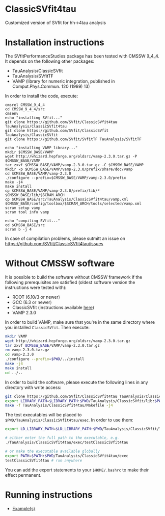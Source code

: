 # ClassicSVfit4tau
Customized version of SVfit for hh->4tau analysis

# Installation instructions
The SVfitPerformanceStudies package has been tested with CMSSW 9_4_4.
It depends on the following other packages:
- TauAnalysis/ClassicSVfit
- TauAnalysis/SVfitTF
- VAMP (library for numeric integration, published in Comput.Phys.Commun. 120 (1999) 13)

In order to install the code, execute:

```
cmsrel CMSSW_9_4_4
cd CMSSW_9_4_4/src
cmsenv
echo "installing SVfit..."
git clone https://github.com/SVfit/ClassicSVfit4tau TauAnalysis/ClassicSVfit4tau
git clone https://github.com/SVfit/ClassicSVfit TauAnalysis/ClassicSVfit
git clone https://github.com/SVfit/SVfitTF TauAnalysis/SVfitTF

echo "installing VAMP library..."
mkdir $CMSSW_BASE/VAMP
wget http://whizard.hepforge.org/oldsrc/vamp-2.3.0.tar.gz -P $CMSSW_BASE/VAMP
tar zxvf $CMSSW_BASE/VAMP/vamp-2.3.0.tar.gz -C $CMSSW_BASE/VAMP
mkdir -p $CMSSW_BASE/VAMP/vamp-2.3.0/prefix/share/doc/vamp
cd $CMSSW_BASE/VAMP/vamp-2.3.0
./configure --prefix=$CMSSW_BASE/VAMP/vamp-2.3.0/prefix
make -j4
make install
cp $CMSSW_BASE/VAMP/vamp-2.3.0/prefix/lib/* $CMSSW_BASE/lib/$SCRAM_ARCH
cp $CMSSW_BASE/src/TauAnalysis/ClassicSVfit4tau/vamp.xml $CMSSW_BASE/config/toolbox/$SCRAM_ARCH/tools/selected/vamp.xml
scram setup vamp
scram tool info vamp

echo "compiling SVfit..."
cd $CMSSW_BASE/src
scram b -j 4
```

In case of compilation problems, please sutmitt an issue on
https://github.com/SVfit/ClassicSVfit4tau/issues

# Without CMSSW software

It is possible to build the software without CMSSW framework if the following prerequisites are satisfied (oldest software version the instructions were tested with):
- ROOT (6.10/3 or newer)
- GCC (6.3 or newer)
- ClassicSVfit (instructions available [here](https://github.com/SVfit/ClassicSVfit#without-cmssw-software))
- VAMP 2.3.0

In order to build VAMP, make sure that you're in the same directory where you installed `ClassicSVfit`.
Then execute:
```bash
mkdir VAMP
wget http://whizard.hepforge.org/oldsrc/vamp-2.3.0.tar.gz
tar zxvf $CMSSW_BASE/VAMP/vamp-2.3.0.tar.gz
rm vamp-2.3.0.tar.gz
cd vamp-2.3.0
./configure --prefix=$PWD/../install
make -j4
make install
cd ../..
```

In order to build the software, please execute the following lines in any directory with write access:
```bash
git clone https://github.com/SVfit/ClassicSVfit4tau TauAnalysis/ClassicSVfit4tau
export LIBRARY_PATH=$LIBRARY_PATH:$PWD/TauAnalysis/ClassicSVfit/lib:$PWD/VAMP/install/lib
make -f TauAnalysis/ClassicSVfit4tau/Makefile -j4
```

The test executables will be placed to `$PWD/TauAnalysis/ClassicSVfit4tau/exec`. In order to use them:
```bash
export LD_LIBRARY_PATH=$LD_LIBRARY_PATH:$PWD/TauAnalysis/ClassicSVfit/lib:$PWD/VAMP/install/lib:$PWD/TauAnalysis/ClassicSVfit4tau/lib

# either enter the full path to the executable, e.g.
./TauAnalysis/ClassicSVfit4tau/exec/testClassicSVfit4tau

# or make the executable available globally
export PATH=$PATH:$PWD/TauAnalysis/ClassicSVfit4tau/exec
testClassicSVfit4tau # run anywhere
```
You can add the export statements to your `$HOME/.bashrc` to make their effect permanent.

# Running instructions
- [Example(s)](https://github.com/SVfit/ClassicSVfit4tau/blob/master/bin/testClassicSVfit4tau.cc)
